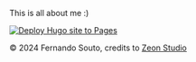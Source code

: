 This is all about me :)

[![Deploy Hugo site to Pages](https://github.com/ficiverson/me/actions/workflows/main.yml/badge.svg?branch=master)](https://github.com/ficiverson/me/actions/workflows/main.yml)

© 2024 Fernando Souto, credits to [Zeon Studio](https://zeon.studio)
